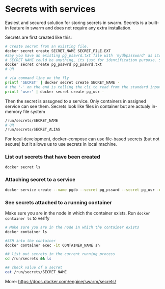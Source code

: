 # Secrets with services

Easiest and secured solution for storing secrets in swarm. Secrets is a built-in feature in swarm and does not require any extra installation.

Secrets are first created like this:

```bash
# create secret from an existing file.
docker secret create SECRET_NAME SECRET_FILE.EXT
#Say you have an existing pg_psswrd.txt file with 'mydbpassword' as its content
# SECRET_NAME could be anything, its just for identification purpose. So if I chose to use a name it would be:
docker secret create pg_psswrd pg_psswrd.txt
# OR

# via command line on the fly
printf 'SECRET' | docker secret create SECRET_NAME -
# the '-' on the end is telling the cli to read from the standard input i.e what was printed
printf 'user' | docker secret create pg_usr -
```

Then the secret is assugned to a service. Only containers in assigned service can see them. Secrets look like files in container but are actualy in-memory file system

```bash
/run/secrets/SECRET_NAME
# OR
/run/secrets/SECRET_ALIAS
```

For local development, docker-compose can use file-based secrets (but not secure) but it allows us to use secrets in local machine.

### List out secrets that have been created

```bash
docker secret ls
```

### Attaching secret to a service

```bash
docker service create --name pgdb --secret pg_psswrd --secret pg_usr -e POSTGRES_PASSWORD_FILE=/run/secrets/pg_psswrd -e POSTGRES_USER_FILE=/run/secrets/pg_usr postgres:14
```

### See secrets attached to a running container

Make sure you are in the node in which the container exists. Run `docker container ls` to verify

```bash
# Make sure you are in the node in which the container exists
docker container ls

#SSH into the container
docker container exec -it CONTAINER_NAME sh

## list out secrets in the current running process
cd /run/secrets && ls

## check value of a secret
cat /run/secrets/SECRET_NAME
```

More: https://docs.docker.com/engine/swarm/secrets/

